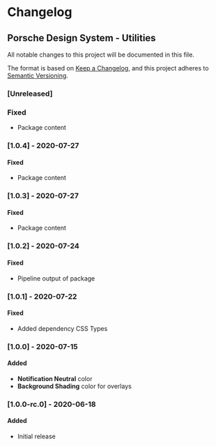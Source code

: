 # Changelog
 
## Porsche Design System - Utilities
All notable changes to this project will be documented in this file.

The format is based on [Keep a Changelog](https://keepachangelog.com/en/1.0.0/),
and this project adheres to [Semantic Versioning](https://semver.org/spec/v2.0.0.html).

### [Unreleased]

### Fixed
- Package content

### [1.0.4] - 2020-07-27

#### Fixed
- Package content

### [1.0.3] - 2020-07-27

#### Fixed
- Package content

### [1.0.2] - 2020-07-24

#### Fixed
- Pipeline output of package

### [1.0.1] - 2020-07-22

#### Fixed
- Added dependency CSS Types

### [1.0.0] - 2020-07-15

#### Added
- **Notification Neutral** color
- **Background Shading** color for overlays

### [1.0.0-rc.0] - 2020-06-18

#### Added
- Initial release